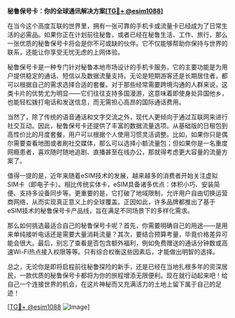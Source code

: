 **秘鲁保号卡：你的全球通讯解决方案[[TG💪+ @esim1088](https://t.me/s/esim1088)]**

在当今这个高度互联的世界里，拥有一张可靠的手机卡或流量卡已经成为了日常生活的必需品。如果你正在计划前往秘鲁，或者已经在秘鲁生活、工作、旅行，那么一张优质的秘鲁保号卡将会是你不可或缺的伙伴。它不仅能够帮助你保持与世界的联系，还能让你享受无忧无虑的上网体验。

秘鲁保号卡是一种专门针对秘鲁本地市场设计的手机卡服务，它的主要功能是为用户提供稳定的通话、短信以及数据流量支持。无论是短期游客还是长期居住者，都可以根据自己的需求选择合适的套餐。对于那些经常需要跨境沟通的人群来说，这类卡片的优势尤为明显——它们往往支持多国漫游，这意味着即使身处异国他乡，也能轻松拨打电话和发送信息，而无需担心高昂的国际通话费用。

当然了，除了传统的语音通话和文字交流之外，现代人更倾向于通过互联网来进行社交互动。因此，秘鲁保号卡还提供了丰富的数据流量选项。从基础版的日租包到高性价比的月度套餐，用户可以根据个人使用习惯灵活调整。比如，如果你只是偶尔需要查看地图或者刷社交媒体，那么可以选择小额流量包；但如果你是一名重度网瘾患者，喜欢随时随地追剧、直播甚至在线办公，那就得考虑更大容量的流量方案了。

值得一提的是，近年来随着eSIM技术的发展，越来越多的消费者开始关注虚拟SIM卡（即电子卡）。相比传统实体卡，eSIM具备诸多优点：体积小巧、安装简便、支持多设备同步等。更重要的是，它打破了地域限制，允许用户自由切换运营商网络，从而实现真正意义上的全球覆盖。正因如此，许多品牌都推出了基于eSIM技术的秘鲁保号卡产品线，旨在满足不同场景下的多样化需求。

那么如何挑选最适合自己的秘鲁保号卡呢？首先，你需要明确自己的用途——是用来单纯接听电话还是需要大量消耗流量？其次，要结合预算考量，毕竟价格差异可能会很大。最后，别忘了查看是否包含额外福利，例如免费赠送的通话分钟数或高速Wi-Fi热点接入权限等等。只有综合权衡这些因素后，才能做出明智的选择。

总之，无论你是即将启程前往秘鲁探险的新手，还是已经在当地扎根多年的资深居民，一款优质的秘鲁保号卡都将为你的旅程增添无限便利。现在就行动起来吧！给自己一个连接世界的机会，在这片神秘而又充满活力的土地上留下属于自己的足迹！

[[TG💪+ @esim1088](https://t.me/s/esim1088) ![Image](https://i.postimg.cc/4NQfJmqS/Snipaste-2025-05-13-00-14-12.png)]
